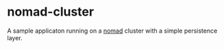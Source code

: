 # nomad-cluster
A sample applicaton running on a [nomad](https://www.nomadproject.io/) cluster with a simple persistence layer.

